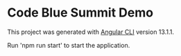 # Code Blue Summit Demo

This project was generated with [Angular CLI](https://github.com/angular/angular-cli) version 13.1.1.

Run 'npm run start' to start the application.
